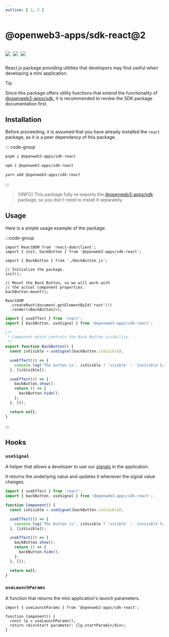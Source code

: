 ```yaml
---
outline: [ 2, 3 ]
---
```


# @openweb3-apps/sdk-react@2

<p style="display: inline-flex; gap: 8px">
  <a href="https://npmjs.com/package/@openweb3-apps/sdk-react">
    <img src="https://img.shields.io/npm/v/@openweb3-apps/sdk-react?logo=npm"/>
  </a>
  <img src="https://img.shields.io/bundlephobia/minzip/@openweb3-apps/sdk-react"/>
  <a href="https://github.com/openweb3-io/miniapps/tree/master/packages/sdk-react">
    <img src="https://img.shields.io/badge/source-black?logo=github"/>
  </a>
</p>

React.js package providing utilities that developers may find useful when developing a mini
application.

> [!TIP]
> Since this package offers utility functions that extend the functionality
> of [@openweb3-apps/sdk](../openweb3-apps-sdk/2-x.md), it is recommended to review the SDK package
> documentation first.

## Installation

Before proceeding, it is assumed that you have already installed the `react` package, as it is a
peer dependency of this package.

::: code-group

```bash [pnpm]
pnpm i @openweb3-apps/sdk-react
```

```bash [npm]
npm i @openweb3-apps/sdk-react
```

```bash [yarn]
yarn add @openweb3-apps/sdk-react
```

:::

> [!INFO]
> This package fully re-exports the [@openweb3-apps/sdk](../openweb3-apps-sdk/2-x) package, so
> you don't need to install it separately.

## Usage

Here is a simple usage example of the package:

:::code-group

```tsx [index.tsx]
import ReactDOM from 'react-dom/client';
import { init, backButton } from '@openweb3-apps/sdk-react';

import { BackButton } from './BackButton.js';

// Initialize the package.
init();

// Mount the Back Button, so we will work with 
// the actual component properties.
backButton.mount();

ReactDOM
  .createRoot(document.getElementById('root')!)
  .render(<BackButton/>);
```

```ts [BackButton.ts]
import { useEffect } from 'react';
import { backButton, useSignal } from '@openweb3-apps/sdk-react';

/**
 * Component which controls the Back Button visibility.
 */
export function BackButton() {
  const isVisible = useSignal(backButton.isVisible);

  useEffect(() => {
    console.log('The button is', isVisible ? 'visible' : 'invisible');
  }, [isVisible]);

  useEffect(() => {
    backButton.show();
    return () => {
      backButton.hide();
    };
  }, []);

  return null;
}
```

:::

## Hooks

### `useSignal`

A helper that allows a developer to use our [signals](../openweb3-apps-signals.md) in the
application.

It returns the underlying value and updates it whenever the signal value changes.

```ts
import { useEffect } from 'react';
import { backButton, useSignal } from '@openweb3-apps/sdk-react';

function Component() {
  const isVisible = useSignal(backButton.isVisible);

  useEffect(() => {
    console.log('The button is', isVisible ? 'visible' : 'invisible');
  }, [isVisible]);

  useEffect(() => {
    backButton.show();
    return () => {
      backButton.hide();
    };
  }, []);

  return null;
}
```

### `useLaunchParams`

A function that returns the mini application's launch parameters.

```tsx
import { useLaunchParams } from '@openweb3-apps/sdk-react';

function Component() {
  const lp = useLaunchParams();
  return <div>Start parameter: {lp.startParam}</div>;
}
```
